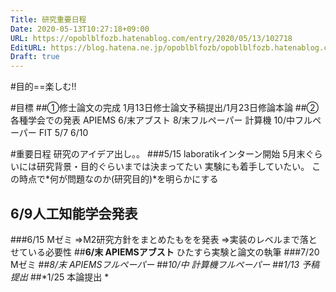 ```yaml
---
Title: 研究重要日程
Date: 2020-05-13T10:27:18+09:00
URL: https://opoblblfozb.hatenablog.com/entry/2020/05/13/102718
EditURL: https://blog.hatena.ne.jp/opoblblfozb/opoblblfozb.hatenablog.com/atom/entry/26006613566722746
Draft: true
---
```



#目的==楽しむ!!
  
#目標
##①修士論文の完成
1月13日修士論文予稿提出/1月23日修論本論
##②各種学会での発表
APIEMS 6/末アブスト 8/末フルペーパー
計算機 10/中フルペーパー
FIT 5/7 6/10
  
#重要日程
研究のアイデア出し。。
###5/15 laboratikインターン開始
5月末ぐらいには研究背景・目的ぐらいまでは決まってたい
実験にも着手していたい。
この時点で*何が問題なのか(研究目的)*を明らかにする
## 6/9人工知能学会発表
###6/15	Mゼミ
⇒M2研究方針をまとめたもをを発表
⇒実装のレベルまで落とせている必要性
##**6/末 APIEMSアブスト**
ひたすら実験と論文の執筆
###7/20	Mゼミ
##*8/末 APIEMSフルペーパー*
##*10/中 計算機フルペーパー*
##*1/13 予稿提出*
##*1/25 本論提出 *
